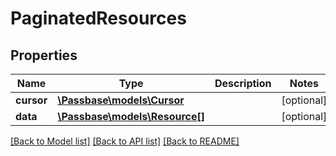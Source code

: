 # PaginatedResources

## Properties
Name | Type | Description | Notes
------------ | ------------- | ------------- | -------------
**cursor** | [**\Passbase\models\Cursor**](Cursor.md) |  | [optional] 
**data** | [**\Passbase\models\Resource[]**](Resource.md) |  | [optional] 

[[Back to Model list]](../../README.md#documentation-for-models) [[Back to API list]](../../README.md#documentation-for-api-endpoints) [[Back to README]](../../README.md)

